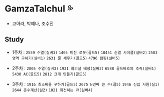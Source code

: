 # GamzaTalchul 💦
- 고아라, 박예나, 조수진

## Study
- 1주차 : 
`2559 수열(실버3)`
`1405 미친 로봇(골드5)`
`10451 순열 사이클(실버2)`
`2583 영역 구하기(실버1)`
`2631 줄 세우기(골드5)`
`4796 캠핑(실버5)`

- 2주차 :
`2805 수열(실버3)`
`1931 회의실 배정(실버2)`
`6588 골드바흐의 추측(실버1)`
`5430 AC(골드5)`
`2812 크게 만들기(골드5)`

- 3주차 :
`1916 최소비용 구하기(골드5)` 
`2075 N번째 큰 수(골5)`
`1946 신입 사원(실1)`
`2644 촌수계산(실2)`
`1021 회전하는 큐(실버4)`
